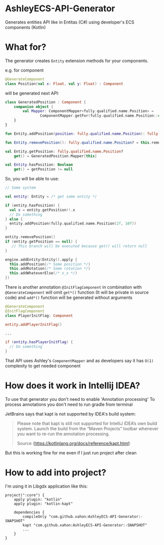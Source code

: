 # AshleyECS-API-Generator
Generates entities API like in Entitas (C#) using developer's ECS components (Kotlin)

# What for?
The generator creates `Entity` extension methods for your components.  

e.g. for component
```Kotlin
@GenerateComponent
class Position(val x: Float, val y: Float) : Component
```

will be generated next API:  

```Kotlin
class GeneratedPosition : Component {
    companion object {
        val Mapper: ComponentMapper<fully.qualified.name.Position> =
                ComponentMapper.getFor(fully.qualified.name.Position::class.java)
    }
}

fun Entity.addPosition(position: fully.qualified.name.Position): fully.qualified.name.Position = this.addAndReturn(position) as fully.qualified.name.Position

fun Entity.removePosition(): fully.qualified.name.Position? = this.remove(fully.qualified.name.Position::class.java) as fully.qualified.name.Position

val Entity.getPosition: fully.qualified.name.Position?
    get() = GeneratedPosition.Mapper[this]

val Entity.hasPosition: Boolean
    get() = getPosition != null
```

So, you will be able to use:
```Kotlin
// Some system

val entity: Entity = /* get some entity */

if (entity.hasPosition) {
  val x = entity.getPosition!!.x
  // Do something
} else {
  entity.addPosition(fully.qualified.name.Position(2f, 10f))
}

entity.removePosition()
if (entity.getPosition == null) {
   // This branch will be executed because get() will return null
}

engine.addEntity(Entity().apply {
  this.addPosition(/* Some position */)
  this.addRotation(/* Some rotation */)
  this.addWhateverElse(/* x_x */)
})

```

There is another annotation `@InitFlagComponent` in combination with `@GenerateComponent` will omit 
`get*()` function (It will be private in source code) and `add*()` function will be generated without 
arguments

```Kotlin
@GenerateComponent
@InitFlagComponent
class PlayerInitFlag: Component

entity.addPlayerInitFlag() 

...

if (entity.hasPlayerInitFlag) {
  // Do something
}

```

That API uses Ashley's `ComponentMapper` and as developers say it has `O(1)` complexity to 
get needed component


# How does it work in Intellij IDEA?
To use that generator you don't need to enable 'Annotation processing'
To process annotations you don't need to run gradle from terminal

JetBrains says that kapt is not supported by IDEA's build system: 
> Please note that kapt is still not supported for IntelliJ IDEA’s own build system. Launch the build from the “Maven Projects” toolbar whenever you want to re-run the annotation processing.  
>  
> Source (https://kotlinlang.org/docs/reference/kapt.html)

But this is working fine for me even if I just run project after clean


# How to add into project?
I'm using it in Libgdx application like this:

```Gradle
project(":core") {
    apply plugin: "kotlin"
    apply plugin: "kotlin-kapt"

    dependencies {
        compileOnly "com.github.xahon:AshleyECS-API-Generator:-SNAPSHOT"
        kapt "com.github.xahon:AshleyECS-API-Generator:-SNAPSHOT"
        ...
    }
}
```
